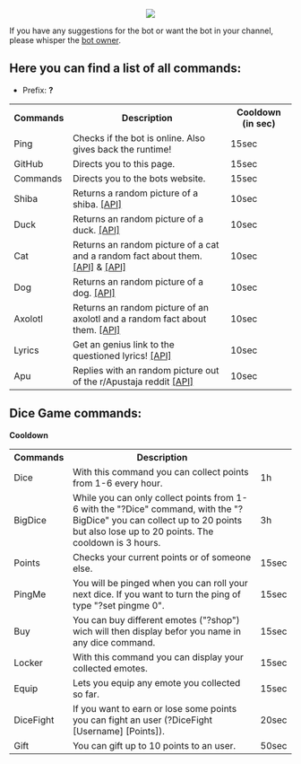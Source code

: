 
<p align="center">
  <img src="https://static-cdn.jtvnw.net/jtv_user_pictures/c1b46cfb-6bd0-48a7-8bdf-db288daa35f2-profile_image-300x300.png" />
</p>

If you have any suggestions for the bot or want the bot in your channel, please whisper the [bot owner](https://twitch.tv/benASTRO).
## Here you can find a list of all commands:

* Prefix: **?**

<table>
  <tr>
    <th>
      <b> Commands </b>
    </th>
    <th>
      <b> Description </b>
    </th>
    <th>
      <b> Cooldown (in sec) </b>
    </th>
  </tr>
  <tr>
    <td>
      Ping
    </td>
    <td>
      Checks if the bot is online. Also gives back the runtime!
    </td>
    <td>
      15sec
    </td>
  </tr>
  <tr>
    <td>
      GitHub
    </td>
    <td>
      Directs you to this page.
    </td>
    <td>
      15sec
    </td>
  </tr>
  <tr>
    <td>
      Commands
    </td>
    <td>
      Directs you to the bots website.
    </td>
    <td>
      15sec
    </td>
  </tr>
  <tr>
    <td>
      Shiba
    </td>
    <td>
      Returns a random picture of a shiba. <a href="http://shibe.online/api/shibes">[API]</a>
    </td>
    <td>
      10sec
    </td>
  </tr>
  <tr>
    <td>
      Duck
    </td>
    <td>
      Returns an random picture of a duck. <a href="https://random-d.uk/api/random">[API]</a>
    </td>
    <td>
      10sec
    </td>
  </tr>
  <tr>
    <td>
      Cat
    </td>
    <td>
      Returns an random picture of a cat and a random fact about them. <a href="https://aws.random.cat/meow">[API]</a> & <a href="https://catfact.ninja/fact">[API]</a>
    </td>
    <td>
      10sec
    </td>
  </tr>
  <tr>
    <td>
      Dog
    </td>
    <td>
      Returns an random picture of a dog. <a href="https://random.dog/woof.json">[API]</a>
    </td>
    <td>
      10sec
    </td>
  </tr>
  <tr>
    <td>
      Axolotl
    </td>
    <td>
      Returns an random picture of an axolotl and a random fact about them. <a href="https://axoltlapi.herokuapp.com/">[API]</a>
    </td>
    <td>
      10sec
    </td>
  </tr>
  <tr>
    <td>
      Lyrics
    </td>
    <td>
      Get an genius link to the questioned lyrics! <a href="https://some-random-api.ml/lyrics?title=">[API]</a>
    </td>
    <td>
      10sec
    </td>
  </tr>
  <tr>
    <td>
      Apu
    </td>
    <td>
      Replies with an random picture out of the r/Apustaja reddit <a href="https://meme-api.herokuapp.com/gimme/Apustaja">[API]</a>
    </td>
    <td>
      10sec
    </td>
  </tr>
</table>

## Dice Game commands:

<table>
  <tr>
    <th>
      <b> Commands </b>
    </th>
    <th>
      <b> Description </b>
    </th>
    </th>
      <b> Cooldown </b>
  </tr>
  <tr>
    <td>
      Dice
    </td>
    <td>
      With this command you can collect points from 1-6 every hour.
    </td>
    <td>
      1h
    </td>
  </tr>
  <tr>
    <td>
      BigDice
    </td>
    <td>
      While you can only collect points from 1-6 with the "?Dice" command, with the "?BigDice" you can collect up to 20 points but also lose up to 20 points. The cooldown is 3 hours.
    </td>
    <td>
      3h
    </td>
  </tr>
  <tr>
    <td>
      Points
    </td>
    <td>
      Checks your current points or of someone else.
    </td>
    <td>
      15sec
    </td>
  </tr>
  <tr>
    <td>
      PingMe
    </td>
    <td>
      You will be pinged when you can roll your next dice. If you want to turn the ping of type "?set pingme 0".
    </td>
    <td>
      15sec
    </td>
  </tr>
  <tr>
    <td>
      Buy
    </td>
    <td>
      You can buy different emotes ("?shop") wich will then display befor you name in any dice command.
    </td>
    <td>
      15sec
    </td>
  </tr>
  <tr>
    <td>
      Locker
    </td>
    <td>
      With this command you can display your collected emotes.
    </td>
    <td>
      15sec
    </td>
  </tr>
  <tr>
    <td>
      Equip
    </td>
    <td>
      Lets you equip any emote you collected so far.
    </td>
    <td>
      15sec
    </td>
  </tr>
  <tr>
    <td>
      DiceFight
    </td>
    <td>
      If you want to earn or lose some points you can fight an user (?DiceFight [Username] [Points]).
    </td>
    <td>
      20sec
    </td>
  </tr>
  <tr>
    <td>
      Gift
    </td>
    <td>
      You can gift up to 10 points to an user.
    </td>
    <td>
      50sec
    </td>
  </tr>
</table>
